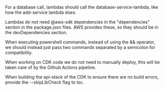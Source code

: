 For a database call, lambdas should call the database-service-lambda, like how the add-service lambda does.

Lambdas do not need @aws-sdk dependencies in the "dependencies" section in the package.json files. AWS provides these, so they should be in the devDependencies section.

When executing powershell commands, instead of using the && operator, we should instead just pass two commands separated by a semicolon for compatibility.

When working on CDK code we do not need to manually deploy, this will be taken care of by the Github Actions pipeline.

When building the api-stack of the CDK to ensure there are no build errors, provide the --skipLibCheck flag to tsc.